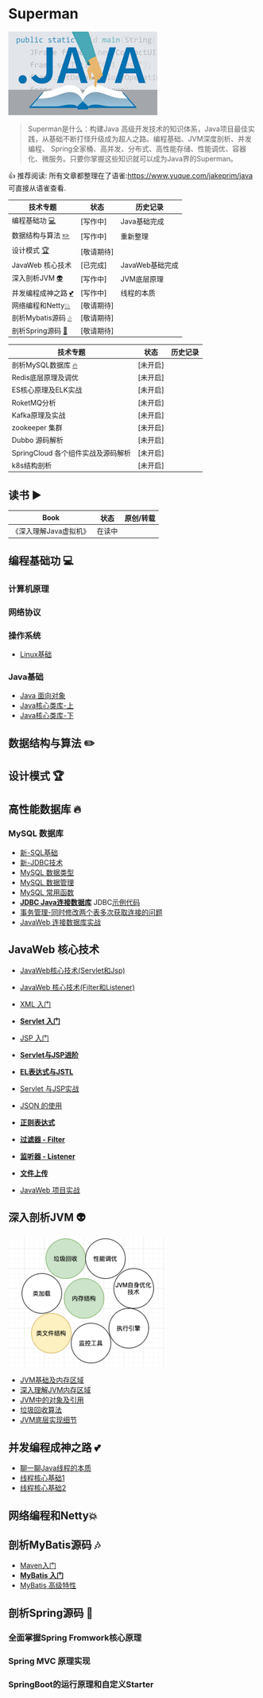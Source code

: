 # Superman

![images](README.assets/images.jpeg)

> Superman是什么：构建Java 高级开发技术的知识体系，Java项目最佳实践，从基础不断打怪升级成为超人之路。编程基础、JVM深度剖析、并发编程、 Spring全家桶、高并发、分布式、高性能存储、性能调优、容器化、微服务。只要你掌握这些知识就可以成为Java界的Superman。

👍 推荐阅读: 所有文章都整理在了语雀:https://www.yuque.com/jakeprim/java 可直接从语雀查看.

| 技术专题                                           | 状态       | 历史记录        |
| -------------------------------------------------- | ---------- | --------------- |
| 编程基础功 [:computer:](#编程基础功-computer)      | [写作中]   | Java基础完成    |
| 数据结构与算法 [:pencil2:](#算法-pencil2)          | [写作中]   | 重新整理        |
| 设计模式 [:trophy:](#设计模式-trophy)              | [敬请期待] |                 |
| JavaWeb 核心技术                                   | [已完成]   | JavaWeb基础完成 |
| 深入剖析JVM [:alien:](#深入剖析JVM-alien)          | [写作中]   | JVM底层原理     |
| 并发编程成神之路 [:two_hearts:](#并发编程成神之路) | [写作中]   | 线程的本质      |
| 网络编程和Netty[:collision:](#网络编程和Netty)     | [敬请期待] |                 |
| 剖析Mybatis源码 [:notes:](#剖析MyBatis源码)        | [敬请期待] |                 |
| 剖析Spring源码 [:dash:](#剖析Spring源码)           | [敬请期待] |                 |

| 技术专题                                     | 状态     | 历史记录 |
| -------------------------------------------- | -------- | -------- |
| 剖析MySQL数据库 [:fire:](#高性能数据库-fire) | [未开启] |          |
| Redis底层原理及调优                          | [未开启] |          |
| ES核心原理及ELK实战                          | [未开启] |          |
| RoketMQ分析                                  | [未开启] |          |
| Kafka原理及实战                              | [未开启] |          |
| zookeeper 集群                               | [未开启] |          |
| Dubbo 源码解析                               | [未开启] |          |
| SpringCloud 各个组件实战及源码解析           | [未开启] |          |
| k8s结构剖析                                  | [未开启] |          |

## 读书 :arrow_forward:

| Book | 状态 | 原创/转载 |
| --- | --- | --- |
| 《深入理解Java虚拟机》 | 在读中 ||

## 编程基础功 :computer:

### 计算机原理


### 网络协议

### 操作系统

- [Linux基础](https://www.yuque.com/jakeprim/java/ufs57p)

### Java基础

- [Java 面向对象](https://www.yuque.com/jakeprim/java/ir64h7)
- [Java核心类库-上](https://www.yuque.com/jakeprim/java/lgpglx)
- [Java核心类库-下](https://www.yuque.com/jakeprim/java/uhqr16)

## 数据结构与算法 :pencil2:

## 设计模式 :trophy:

## 高性能数据库 :fire:

### MySQL 数据库

- [新-SQL基础](https://www.yuque.com/jakeprim/java/hrxd7f)
- [新-JDBC技术](https://www.yuque.com/jakeprim/java/img0c6)
- [MySQL 数据类型](https://www.yuque.com/jakeprim/java/li66dt)
- [MySQL 数据管理](https://www.yuque.com/jakeprim/java/sqehlt)
- [MySQL 常用函数](https://www.yuque.com/jakeprim/java/ldm0hf)
- **[JDBC Java连接数据库](https://www.yuque.com/jakeprim/java/xiixmo)**  JDBC[示例代码](https://github.com/JakePrim/Awesome-Java-Notebook/tree/master/JDBC)
- [事务管理-同时修改两个表多次获取连接的问题](https://www.yuque.com/jakeprim/java/lk3iud)
- [JavaWeb 连接数据库实战](https://www.yuque.com/jakeprim/java/lk3iud)

## JavaWeb 核心技术

- [JavaWeb核心技术(Servlet和Jsp)](https://www.yuque.com/jakeprim/java/owtxpn)
- [JavaWeb 核心技术(Filter和Listener)](https://www.yuque.com/jakeprim/java/wngwk9)
- [XML 入门](https://www.yuque.com/jakeprim/java/ocaeai)

- **[Servlet 入门](https://www.yuque.com/jakeprim/java/acho42)** 
-  [JSP 入门](https://www.yuque.com/jakeprim/java/vntgg4)
-  **[Servlet与JSP进阶](https://www.yuque.com/jakeprim/java/dp9dyv)**  
-  **[EL表达式与JSTL](https://www.yuque.com/jakeprim/java/idbuft)** 
-  [Servlet 与JSP实战](https://www.yuque.com/jakeprim/java/dx2rsh)
-  [JSON 的使用](https://www.yuque.com/jakeprim/java/kb8xp3)
-  **[正则表达式](https://www.yuque.com/jakeprim/java/glqiu7)** 
- **[过滤器 - Filter](https://www.yuque.com/jakeprim/java/rmyr2g)** 
-  **[监听器 - Listener](https://www.yuque.com/jakeprim/java/ku7a0l)** 
-  **[文件上传](https://www.yuque.com/jakeprim/java/vz06g3)**  
-  [JavaWeb 项目实战](https://www.yuque.com/jakeprim/java/kzr1w5)

## 深入剖析JVM :alien:

<img src="README.assets/image-20201229175147972.png" alt="image-20201229175147972" style="zoom:50%;" />

- [JVM基础及内存区域](https://www.yuque.com/jakeprim/java/hs50zz) 
-  [深入理解JVM内存区域](https://www.yuque.com/jakeprim/java/qhmxou) 
-  [JVM中的对象及引用](https://www.yuque.com/jakeprim/java/dg1z8m) 
-  [垃圾回收算法](https://www.yuque.com/jakeprim/java/gu7k43)
- [JVM底层实现细节](https://www.yuque.com/jakeprim/java/ka5oxt)

## 并发编程成神之路 :two_hearts:

- [聊一聊Java线程的本质](https://www.yuque.com/jakeprim/java/czmz1g) 
- [线程核心基础1](https://www.yuque.com/jakeprim/java/vlov3e)
-  [线程核心基础2](https://www.yuque.com/jakeprim/java/nnaan1)

## 网络编程和Netty:collision:

## 剖析MyBatis源码 :notes:

- [Maven入门](https://www.yuque.com/jakeprim/java/no7s2e)
-  **[MyBatis 入门](https://www.yuque.com/jakeprim/java/xuog0h)**
- [MyBatis 高级特性](https://www.yuque.com/jakeprim/java/og1ahc)

## 剖析Spring源码 :dash:

### 全面掌握Spring Fromwork核心原理



### Spring MVC 原理实现



### SpringBoot的运行原理和自定义Starter
